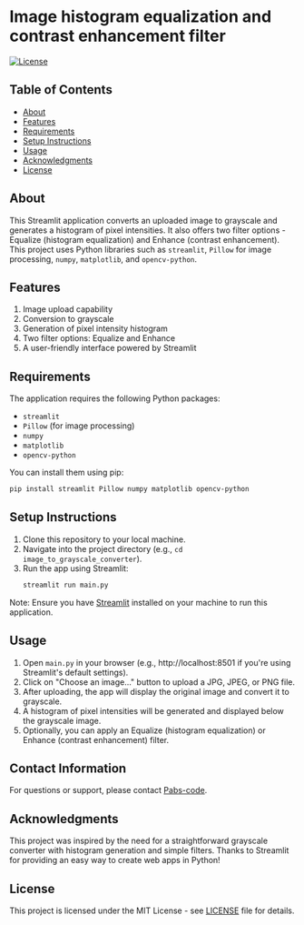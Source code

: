 # Image histogram equalization and contrast enhancement filter

[![License](https://img.shields.io/badge/License-MIT-blue.svg)](https://choosealicense.com/licenses/mit/)

## Table of Contents
  - [About](#about)
  - [Features](#features)
  - [Requirements](#requirements)
  - [Setup Instructions](#setup-instructions)
  - [Usage](#usage)
  - [Acknowledgments](#acknowledgments)
  - [License](#license)

## About
This Streamlit application converts an uploaded image to grayscale and generates a histogram of pixel intensities. It also offers two filter options - Equalize (histogram equalization) and Enhance (contrast enhancement). This project uses Python libraries such as `streamlit`, `Pillow` for image processing, `numpy`, `matplotlib`, and `opencv-python`.

## Features
1. Image upload capability
2. Conversion to grayscale
3. Generation of pixel intensity histogram
4. Two filter options: Equalize and Enhance
5. A user-friendly interface powered by Streamlit

## Requirements
The application requires the following Python packages:
- `streamlit`
- `Pillow` (for image processing)
- `numpy`
- `matplotlib`
- `opencv-python`

You can install them using pip:
```bash
pip install streamlit Pillow numpy matplotlib opencv-python
```

## Setup Instructions
1. Clone this repository to your local machine.
2. Navigate into the project directory (e.g., `cd image_to_grayscale_converter`).
3. Run the app using Streamlit:
   ```bash
   streamlit run main.py
   ```
   
Note: Ensure you have [Streamlit](https://www.streamlit.io/install) installed on your machine to run this application.

## Usage
1. Open `main.py` in your browser (e.g., http://localhost:8501 if you're using Streamlit's default settings).
2. Click on "Choose an image..." button to upload a JPG, JPEG, or PNG file.
3. After uploading, the app will display the original image and convert it to grayscale.
4. A histogram of pixel intensities will be generated and displayed below the grayscale image.
5. Optionally, you can apply an Equalize (histogram equalization) or Enhance (contrast enhancement) filter.

## Contact Information
For questions or support, please contact [Pabs-code](mailto:your.email@example.com).

## Acknowledgments
This project was inspired by the need for a straightforward grayscale converter with histogram generation and simple filters. Thanks to Streamlit for providing an easy way to create web apps in Python!

## License
This project is licensed under the MIT License - see [LICENSE](https://github.com/pabs-code/image-grayscale-histogram-generator/blob/main/LICENSE) file for details.
